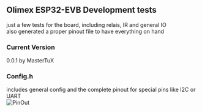 ## Olimex ESP32-EVB Development tests  

just a few tests for the board, including relais, IR and general IO  
also generated a proper pinout file to have everything on hand  

### Current Version
0.0.1 by MasterTuX
### Config.h
includes general config and the complete pinout for special pins like I2C or UART  
![PinOut]()
  